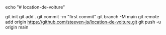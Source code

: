 echo "# location-de-voiture"  

git init
git add .
git commit -m "first commit"
git branch -M main
git remote add origin https://github.com/steeven-js/location-de-voiture.git
git push -u origin main

